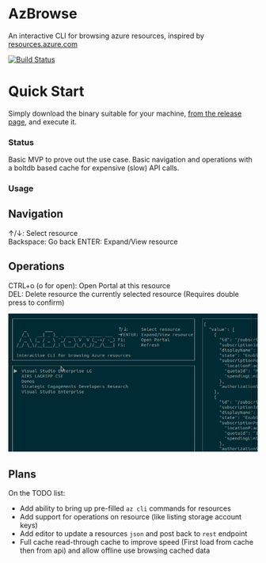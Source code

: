 # AzBrowse

An interactive CLI for browsing azure resources, inspired by [resources.azure.com](https://resources.azure.com)

[![Build Status](https://travis-ci.com/lawrencegripper/azbrowse.svg?branch=master)](https://travis-ci.com/lawrencegripper/azbrowse)

# Quick Start

Simply download the binary suitable for your machine, [from the release page](https://github.com/lawrencegripper/azbrowse/releases), and execute it. 

### Status

Basic MVP to prove out the use case. Basic navigation and operations with a boltdb based cache for expensive (slow) API calls.

### Usage

## Navigation 

↑/↓:     Select resource   
Backspace: Go back
ENTER:   Expand/View resource

## Operations

CTRL+o (o for open):    Open Portal at this resource           
DEL:                    Delete resource the currently selected resource (Requires double press to confirm)

![Demo](./docs/quickdemo-azbrowse.gif) 

## Plans

On the TODO list:
 
 - Add ability to bring up pre-filled `az cli` commands for resources
 - Add support for operations on resource (like listing storage account keys)
 - Add editor to update a resources `json` and post back to `rest` endpoint
 - Full cache read-through cache to improve speed (First load from cache then from api) and allow offline use browsing cached data 